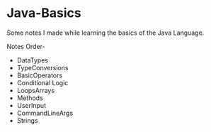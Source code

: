 # Java-Basics
Some notes I made while learning the basics of the Java Language.

Notes Order-
- DataTypes
- TypeConversions
- BasicOperators
- Conditional Logic
- LoopsArrays
- Methods
- UserInput
- CommandLineArgs
- Strings
